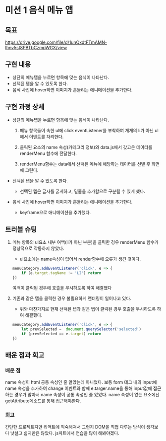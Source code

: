 # 미션 1 음식 메뉴 앱

## 목표
https://drive.google.com/file/d/1unOxdtFTmAMN-Ihnv5st8PBTbCzmpWGX/view

## 구현 내용
- 상단의 메뉴텝을 누르면 항목에 맞는 음식이 나타난다.
- 선택된 텝을 알 수 있도록 한다.
- 음식 사진에 hover하면 이미지가 흔들리는 에니메이션을 추가한다.

## 구현 과정 상세
- 상단의 메뉴텝을 누르면 항목에 맞는 음식이 나타난다.
    
    1. 메뉴 항목들이 속한 ul에 click eventListener를 부착하여 개개의 li가 아닌 ul에서 이벤트를 처리한다.

    2. 클릭된 요소의 name 속성(카테고리 정보)와 data.js에서 갖고온 데이터를 renderMenu 함수에 전달한다.

    3. renderMenu함수는 data에서 선택된 메뉴에 해당하는 데이터를 선별 후 화면에 그린다.

- 선택된 텝을 알 수 있도록 한다.

    - 선택된 텝은 글자를 굵게하고, 밑줄을 추가함으로 구분될 수 있게 했다.

- 음식 사진에 hover하면 이미지가 흔들리는 에니메이션을 추가한다.

    - keyframe으로 애니메이션을 추가했다.

## 트러블 슈팅

1. 메뉴 항목의 ul요소 내부 여백(li가 아닌 부분)을 클릭한 경우 renderMenu 함수가 정상적으로 작동하지 않았다.

    - ul요소에는 name속성이 없어서 render함수에 오류가 생긴 것이다. 

    ```js
    menuCategory.addEventListener('click', e => {
        if (e.target.tagName != 'LI') return
    })
    ```
    여백이 클릭된 경우에 호출을 무시하도록 하여 해결했다

2. 기존과 같은 텝을 클릭한 경우 불필요하게 랜더링이 일어나고 있다.

    - 위와 마찬가지로 현재 선택된 텝과 같은 텝이 클릭된 경우 호출을 무시하도록 하여 해결했다.

    ```js
    menuCategory.addEventListener('click', e => {
        let prevSelected =  document.querySelector('selected')
        if (prevSelected == e.target) return
    })
    ```

## 배운 점과 회고

### 배운 점

name 속성이 html 공통 속성인 줄 알았는데 아니었다. 보통 form 테그 내의 input에 name 속성을 추가하여 change 이벤트와 함께 e.targer.name을 통해 input값에 접근하는 경우가 많아서 name 속성이 공통 속성인 줄 았았다. name 속성이 없는 요소에선 getAttribute메소드를 통해 접근해야한다. 

### 회고

간단한 프로젝트지만 리액트에 익숙해져서 그런지 DOM을 직접 다루는 방식이 생각보다 낫설고 쉽지만은 않았다. js파트에서 연습을 많이 해봐야겠다.